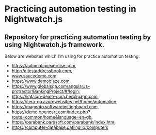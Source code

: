 # Practicing automation testing in Nightwatch.js

## Repository for practicing automation testing by using Nightwatch.js framework.
 Below are websites which I'm using for practice automation testing:

* https://automationexercise.com,
* http://a.testaddressbook.com,
* www.saucedemo.com,
* https://www.demoblaze.com,
* https://www.globalsqa.com/angularJs-protractor/BankingProject/#/login,
* https://katalon-demo-cura.herokuapp.com,
* https://itera-qa.azurewebsites.net/home/automation,
* https://magento.softwaretestingboard.com,
* https://demo.opencart.com/index.php?route=common/home&language=en-gb,
* https://parabank.parasoft.com/parabank/index.htm,
* https://computer-database.gatling.io/computers
